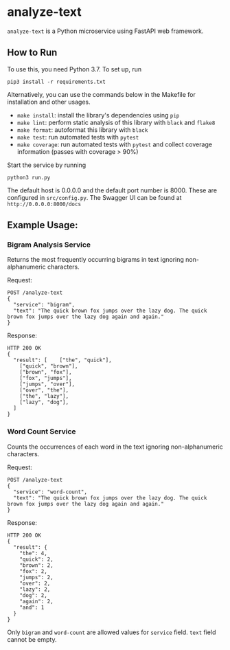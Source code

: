 # analyze-text

`analyze-text` is a Python microservice using FastAPI web framework.

## How to Run
To use this, you need Python 3.7. To set up, run
```commandline
pip3 install -r requirements.txt
```
Alternatively, you can use the commands below in the Makefile for installation and other usages.
- `make install`: install the library's dependencies using `pip`
- `make lint`: perform static analysis of this library with `black` and `flake8`
- `make format`: autoformat this library with `black`
- `make test`: run automated tests with `pytest`
- `make coverage`: run automated tests with `pytest` and collect coverage information (passes with coverage > 90%)

Start the service by running
```commandline
python3 run.py
```
The default host is 0.0.0.0 and the default port number is 8000. These are configured in `src/config.py`. The Swagger UI can be found at `http://0.0.0.0:8000/docs`

## Example Usage:

### Bigram Analysis Service
Returns the most frequently occurring bigrams in text ignoring non-alphanumeric characters.

Request:

```
POST /analyze-text
{
  "service": "bigram",
  "text": "The quick brown fox jumps over the lazy dog. The quick brown fox jumps over the lazy dog again and again."
}
```

Response:

```
HTTP 200 OK
{
  "result": [    ["the", "quick"],
    ["quick", "brown"],
    ["brown", "fox"],
    ["fox", "jumps"],
    ["jumps", "over"],
    ["over", "the"],
    ["the", "lazy"],
    ["lazy", "dog"],
  ]
}
```

### Word Count Service
Counts the occurrences of each word in the text ignoring non-alphanumeric characters.

Request:
```
POST /analyze-text
{
  "service": "word-count",
  "text": "The quick brown fox jumps over the lazy dog. The quick brown fox jumps over the lazy dog again and again."
}
```
Response:
```
HTTP 200 OK
{
  "result": {
    "the": 4,
    "quick": 2,
    "brown": 2,
    "fox": 2,
    "jumps": 2,
    "over": 2,
    "lazy": 2,
    "dog": 2,
    "again": 2,
    "and": 1
  }
}
```

Only `bigram` and `word-count` are allowed values for `service` field. `text` field cannot be empty.
